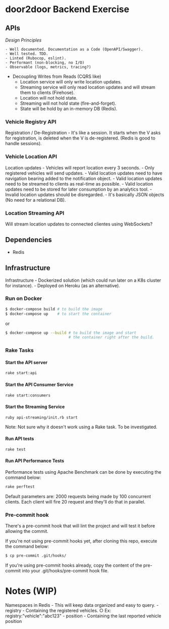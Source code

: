 # door2door Backend Exercise

## APIs

*Design Principles*

	- Well documented. Documentation as a Code (OpenAPI/Swagger).
	- Well tested. TDD.
	- Linted (Rubocop, eslint).
	- Performant (non-blocking, no I/O)
	- Observable (logs, metrics, tracing?)
  - Decoupling Writes from Reads (CQRS like)
	  - Location service will only write location updates.
	  - Streaming service will only read location updates and will stream them to clients (Firehose).
	  - Location will not hold state.
	  - Streaming will not hold state (fire-and-forget).
	  - State will be hold by an in-memory DB (Redis).

### Vehicle Registry API

Registration / De-Registration
	- It's like a session. It starts when the V asks for registration, is deleted when the V is de-registered. (Redis is good to handle sessions).

### Vehicle Location API

Location updates
	- Vehicles will report location every 3 seconds.
	- Only registered vehicles will send updates.
	- Valid location updates need to have navigation bearing added to the notification object.
	- Valid location updates need to be streamed to clients as real-time as possible.
	- Valid location updates need to be stored for later consumption by an analytics tool.
	- Invalid location updates should be disregarded.
	- It's basically JSON objects (No need for a relational DB).

### Location Streaming API

Will stream location updates to connected clientes using WebSockets?

## Dependencies

- Redis

## Infrastructure

Infrastructure
	- Dockerized solution (which could run later on a K8s cluster for instance).
	- Deployed on Heroku (as an alternative).

### Run on Docker

```bash
$ docker-compose build # to build the image
$ docker-compose up    # to start the container
```

or

```bash
$ docker-compose up --build # to build the image and start
                            # the container right after the build.
```

### Rake Tasks

#### Start the API server

```bash
rake start:api
```

#### Start the API Consumer Service

```bash
rake start:consumers
```

#### Start the Streaming Service
```bash
ruby api-streaming/init.rb start
```

Note: Not sure why it doesn't work using a Rake task. To be investigated.

#### Run API tests

```bash
rake test
```

#### Run API Performance Tests

Performance tests using Apache Benchmark can be done by executing the command below:

```bash
rake perftest
```

Default parameters are: 2000 requests being made by 100 concurrent clients. Each client will fire 20 request and they'll do that in parallel.

### Pre-commit hook

There's a pre-commit hook that will lint the project and will test it before allowing the commit.

If you're not using pre-commit hooks yet, after cloning this repo, execute the command below:

```bash
$ cp pre-commit .git/hooks/
```

If you're using pre-commit hooks already, copy the content of the pre-commit into your .git/hooks/pre-commit hook file.

# Notes (WIP)

Namespaces in Redis - This will keep data organized and easy to query.
	- registry - Containing the registered vehicles.
		○ Ex: registry:"vehicle":"abc123"
	- position - Containing the last reported vehicle position
